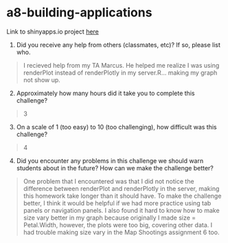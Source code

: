 # a8-building-applications
Link to shinyapps.io project [here](https://epahang.shinyapps.io/a8-building-applications/) <br>
1. Did you receive any help from others (classmates, etc)? If so, please list who.
> I recieved help from my TA Marcus. He helped me realize I was using renderPlot instead of renderPlotly in my server.R... making my graph not show up.

2. Approximately how many hours did it take you to complete this challenge?
> 3

3. On a scale of 1 (too easy) to 10 (too challenging), how difficult was this challenge?
> 4

4. Did you encounter any problems in this challenge we should warn students about in the future? How can we make the challenge better?
> One problem that I encountered was that I did not notice the difference between renderPlot and renderPlotly in the server, making this homework take longer than it should have. To make the challenge better, I think it would be helpful if we had more practice using tab panels or navigation panels. I also found it hard to know how to make size vary better in my graph because originally I made size = Petal.Width, however, the plots were too big, covering other data. I had trouble making size vary in the Map Shootings assignment 6 too.
